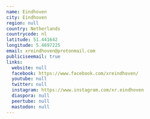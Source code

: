 ```yaml
---
name: Eindhoven
city: Eindhoven
region: null
country: Netherlands
countrycode: nl
latitude: 51.441642
longitude: 5.4697225
email: xreindhoven@protonmail.com
publiciseemail: true
links:
  website: null
  facebook: https://www.facebook.com/xreindhoven/
  youtube: null
  twitter: null
  instagram: https://www.instagram.com/xr.eindhoven
  diaspora: null
  peertube: null
  mastodon: null
---
```

